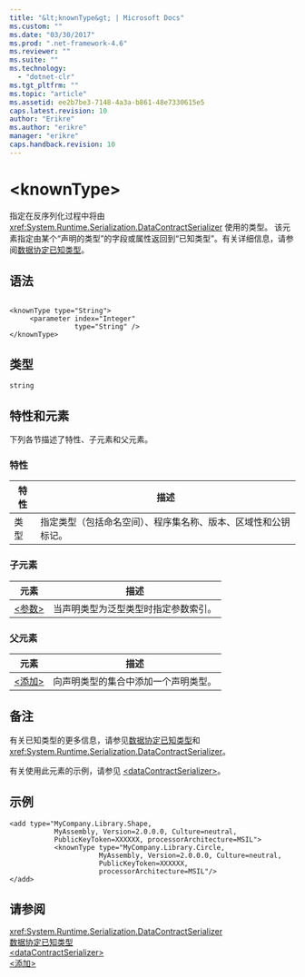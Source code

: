 ```yaml
---
title: "&lt;knownType&gt; | Microsoft Docs"
ms.custom: ""
ms.date: "03/30/2017"
ms.prod: ".net-framework-4.6"
ms.reviewer: ""
ms.suite: ""
ms.technology: 
  - "dotnet-clr"
ms.tgt_pltfrm: ""
ms.topic: "article"
ms.assetid: ee2b7be3-7148-4a3a-b861-48e7330615e5
caps.latest.revision: 10
author: "Erikre"
ms.author: "erikre"
manager: "erikre"
caps.handback.revision: 10
---
```

# &lt;knownType&gt;
指定在反序列化过程中将由 <xref:System.Runtime.Serialization.DataContractSerializer> 使用的类型。  该元素指定由某个“声明的类型”的字段或属性返回到“已知类型”。有关详细信息，请参阅[数据协定已知类型](../../../../../docs/framework/wcf/feature-details/data-contract-known-types.md)。  
  
## 语法  
  
```  
  
<knownType type="String">  
     <parameter index="Integer"  
                type="String" />  
</knownType>  
```  
  
## 类型  
 `string`  
  
## 特性和元素  
 下列各节描述了特性、子元素和父元素。  
  
### 特性  
  
|特性|描述|  
|--------|--------|  
|类型|指定类型（包括命名空间）、程序集名称、版本、区域性和公钥标记。|  
  
### 子元素  
  
|元素|描述|  
|--------|--------|  
|[\<参数\>](../../../../../docs/framework/configure-apps/file-schema/wcf/parameter.md)|当声明类型为泛型类型时指定参数索引。|  
  
### 父元素  
  
|元素|描述|  
|--------|--------|  
|[\<添加\>](../../../../../docs/framework/configure-apps/file-schema/wcf/add-of-declaredtypes-element.md)|向声明类型的集合中添加一个声明类型。|  
  
## 备注  
 有关已知类型的更多信息，请参见[数据协定已知类型](../../../../../docs/framework/wcf/feature-details/data-contract-known-types.md)和 <xref:System.Runtime.Serialization.DataContractSerializer>。  
  
 有关使用此元素的示例，请参见 [\<dataContractSerializer\>](../../../../../docs/framework/configure-apps/file-schema/wcf/datacontractserializer-element.md)。  
  
## 示例  
  
```  
<add type="MyCompany.Library.Shape,   
           MyAssembly, Version=2.0.0.0, Culture=neutral,  
           PublicKeyToken=XXXXXX, processorArchitecture=MSIL">  
           <knownType type="MyCompany.Library.Circle,   
                      MyAssembly, Version=2.0.0.0, Culture=neutral,  
                      PublicKeyToken=XXXXXX,  
                      processorArchitecture=MSIL"/>  
</add>  
```  
  
## 请参阅  
 <xref:System.Runtime.Serialization.DataContractSerializer>   
 [数据协定已知类型](../../../../../docs/framework/wcf/feature-details/data-contract-known-types.md)   
 [\<dataContractSerializer\>](../../../../../docs/framework/configure-apps/file-schema/wcf/datacontractserializer-element.md)   
 [\<添加\>](../../../../../docs/framework/configure-apps/file-schema/wcf/add-of-declaredtypes-element.md)
